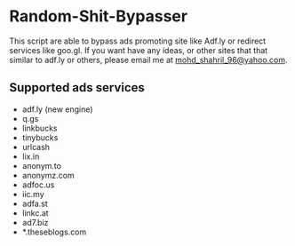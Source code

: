 Random-Shit-Bypasser
==============================

This script are able to bypass ads promoting site like Adf.ly or redirect services like goo.gl.
If you want have any ideas, or other sites that that similar to adf.ly or others, please email me at mohd_shahril_96@yahoo.com.

Supported ads services
---------

- adf.ly (new engine)
- q.gs
- linkbucks
- tinybucks
- urlcash
- lix.in
- anonym.to
- anonymz.com
- adfoc.us
- iic.my
- adfa.st
- linkc.at
- ad7.biz
- *.theseblogs.com